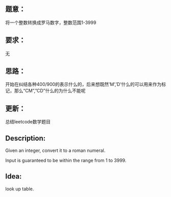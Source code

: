 ## 题意：
将一个整数转换成罗马数字，整数范围1-3999

## 要求：
无

## 思路：
开始在纠结各种400/900的表示什么的，后来想既然’M’,’D’什么的可以用来作为标记，那么“CM”,”CD”什么的为什么不能呢

## 更新：
总结leetcode数学题目

## Description:
Given an integer, convert it to a roman numeral.

Input is guaranteed to be within the range from 1 to 3999.

## Idea:
look up table.

